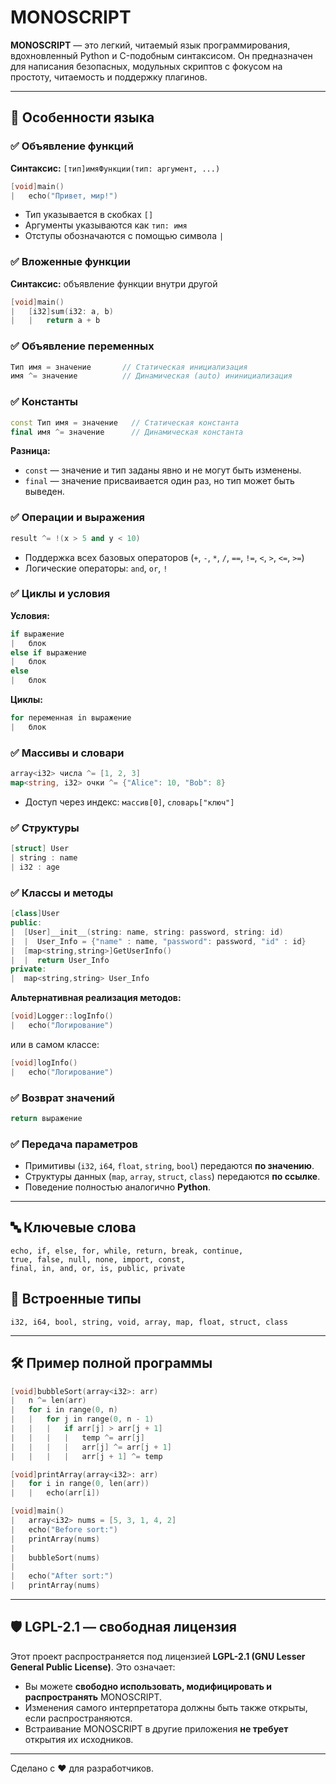 # MONOSCRIPT

**MONOSCRIPT** — это легкий, читаемый язык программирования, вдохновленный Python и C-подобным синтаксисом. Он предназначен для написания безопасных, модульных скриптов с фокусом на простоту, читаемость и поддержку плагинов. 

---

## 🧠 Особенности языка

### ✅ Объявление функций
**Синтаксис:** `[тип]имяФункции(тип: аргумент, ...)`
```cpp
[void]main()
|   echo("Привет, мир!")
```
- Тип указывается в скобках `[]`
- Аргументы указываются как `тип: имя`
- Отступы обозначаются с помощью символа `|`

### ✅ Вложенные функции
**Синтаксис:** объявление функции внутри другой
```cpp
[void]main()
|   [i32]sum(i32: a, b)
|   |   return a + b
```

### ✅ Объявление переменных
```cpp
Тип имя = значение       // Статическая инициализация
имя ^= значение          // Динамическая (auto) ининициализация
```

### ✅ Константы
```cpp
const Тип имя = значение   // Статическая константа
final имя ^= значение      // Динамическая константа
```

**Разница:**
- `const` — значение и тип заданы явно и не могут быть изменены.
- `final` — значение присваивается один раз, но тип может быть выведен.

### ✅ Операции и выражения
```cpp
result ^= !(x > 5 and y < 10)
```
- Поддержка всех базовых операторов (`+`, `-`, `*`, `/`, `==`, `!=`, `<`, `>`, `<=`, `>=`)
- Логические операторы: `and`, `or`, `!`

### ✅ Циклы и условия
**Условия:**
```cpp
if выражение
|   блок
else if выражение
|   блок
else
|   блок
```

**Циклы:**
```cpp
for переменная in выражение
|   блок
```

### ✅ Массивы и словари
```go
array<i32> числа ^= [1, 2, 3]
map<string, i32> очки ^= {"Alice": 10, "Bob": 8}
```
- Доступ через индекс: `массив[0]`, `словарь["ключ"]`

### ✅ Структуры
```cpp
[struct] User
| string : name
| i32 : age
```

### ✅ Классы и методы
```cpp
[class]User
public:
|  [User]__init__(string: name, string: password, string: id)
|  |  User_Info = {"name" : name, "password": password, "id" : id} 
|  [map<string,string>]GetUserInfo()
|  |  return User_Info   
private:
|  map<string,string> User_Info
```

**Альтернативная реализация методов:**
```cpp
[void]Logger::logInfo()
|   echo("Логирование")
```
или в самом классе:
```cpp
[void]logInfo()
|   echo("Логирование")
```

### ✅ Возврат значений
```cpp
return выражение
```

### ✅ Передача параметров
- Примитивы (`i32`, `i64`, `float`, `string`, `bool`) передаются **по значению**.
- Структуры данных (`map`, `array`, `struct`, `class`) передаются **по ссылке**.
- Поведение полностью аналогично **Python**.

---

## 🔤 Ключевые слова
```
echo, if, else, for, while, return, break, continue,
true, false, null, none, import, const, 
final, in, and, or, is, public, private
```

## 🔢 Встроенные типы
```
i32, i64, bool, string, void, array, map, float, struct, class
```

---

## 🛠 Пример полной программы
```cpp
[void]bubbleSort(array<i32>: arr)
|   n ^= len(arr)
|   for i in range(0, n)
|   |   for j in range(0, n - 1)
|   |   |   if arr[j] > arr[j + 1]
|   |   |   |   temp ^= arr[j]
|   |   |   |   arr[j] ^= arr[j + 1]
|   |   |   |   arr[j + 1] ^= temp

[void]printArray(array<i32>: arr)
|   for i in range(0, len(arr))
|   |   echo(arr[i])

[void]main()
|   array<i32> nums = [5, 3, 1, 4, 2]
|   echo("Before sort:")
|   printArray(nums)
|
|   bubbleSort(nums)
|
|   echo("After sort:")
|   printArray(nums)
```

---

## 🛡️ LGPL-2.1 — свободная лицензия

Этот проект распространяется под лицензией **LGPL-2.1 (GNU Lesser General Public License)**. Это означает:

- Вы можете **свободно использовать, модифицировать и распространять** MONOSCRIPT.
- Изменения самого интерпретатора должны быть также открыты, если распространяются.
- Встраивание MONOSCRIPT в другие приложения **не требует** открытия их исходников.

---

Сделано с ❤️ для разработчиков.

